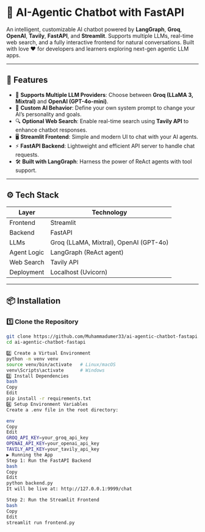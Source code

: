 # 🤖 AI-Agentic Chatbot with FastAPI

An intelligent, customizable AI chatbot powered by **LangGraph**, **Groq**, **OpenAI**, **Tavily**, **FastAPI**, and **Streamlit**. Supports multiple LLMs, real-time web search, and a fully interactive frontend for natural conversations. Built with love ❤️ for developers and learners exploring next-gen agentic LLM apps.

---

## 🚀 Features

- 🔌 **Supports Multiple LLM Providers**: Choose between **Groq (LLaMA 3, Mixtral)** and **OpenAI (GPT-4o-mini)**.
- 🧠 **Custom AI Behavior**: Define your own system prompt to change your AI’s personality and goals.
- 🔍 **Optional Web Search**: Enable real-time search using **Tavily API** to enhance chatbot responses.
- 🖥️ **Streamlit Frontend**: Simple and modern UI to chat with your AI agents.
- ⚡ **FastAPI Backend**: Lightweight and efficient API server to handle chat requests.
- 🛠️ **Built with LangGraph**: Harness the power of ReAct agents with tool support.

---

## ⚙️ Tech Stack

| Layer        | Technology              |
|--------------|--------------------------|
| Frontend     | Streamlit                |
| Backend      | FastAPI                  |
| LLMs         | Groq (LLaMA, Mixtral), OpenAI (GPT-4o) |
| Agent Logic  | LangGraph (ReAct agent)  |
| Web Search   | Tavily API               |
| Deployment   | Localhost (Uvicorn)      |

---

## 📦 Installation

### 1️⃣ Clone the Repository

```bash
git clone https://github.com/Muhammadumer33/ai-agentic-chatbot-fastapi.git
cd ai-agentic-chatbot-fastapi

2️⃣ Create a Virtual Environment
python -m venv venv
source venv/bin/activate   # Linux/macOS
venv\Scripts\activate      # Windows
3️⃣ Install Dependencies
bash
Copy
Edit
pip install -r requirements.txt
4️⃣ Setup Environment Variables
Create a .env file in the root directory:

env
Copy
Edit
GROQ_API_KEY=your_groq_api_key
OPENAI_API_KEY=your_openai_api_key
TAVILY_API_KEY=your_tavily_api_key
▶️ Running the App
Step 1: Run the FastAPI Backend
bash
Copy
Edit
python backend.py
It will be live at: http://127.0.0.1:9999/chat

Step 2: Run the Streamlit Frontend
bash
Copy
Edit
streamlit run frontend.py

